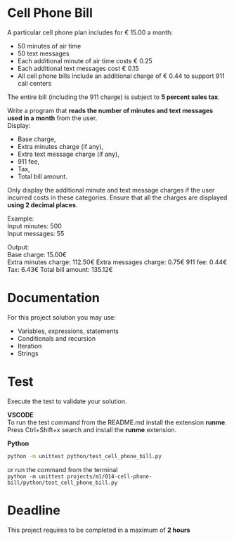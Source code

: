 # Cell Phone Bill

A particular cell phone plan includes for € 15.00 a month: 
- 50 minutes of air time 
- 50 text messages    
- Each additional minute of air time costs € 0.25
- Each additional text messages cost € 0.15  
- All cell phone bills include an additional charge of € 0.44 to support 911 call centers

The entire bill (including the 911 charge) is subject to **5 percent sales tax**.  

Write a program that **reads the number of minutes and text messages used in a month** from the user.  
Display:
- Base charge,
- Extra minutes charge (if any),
- Extra text message charge (if any),
- 911 fee, 
- Tax,
- Total bill amount.   

Only display the additional minute and text message charges if the user incurred costs in these categories. 
Ensure that all the charges are displayed **using 2 decimal places**.

Example:   
Input minutes: 500  
Input messages: 55  

Output:  
Base charge: 15.00€  
Extra minutes charge: 112.50€
Extra messages charge: 0.75€
911 fee: 0.44€
Tax: 6.43€
Total bill amount: 135.12€


# Documentation

For this project solution you may use:

- Variables, expressions, statements
- Conditionals and recursion
- Iteration
- Strings


# Test
Execute the test to validate your solution.  

**VSCODE**   
To run the test command from the README.md install the extension **runme**. 
Press Ctrl+Shift+x search and install the **runme** extension. 


**Python**

```sh
python -m unittest python/test_cell_phone_bill.py
```

or run the command from the terminal  
`python -m unittest projects/m1/014-cell-phone-bill/python/test_cell_phone_bill.py`


# Deadline

This project requires to be completed in a maximum of **2 hours**
